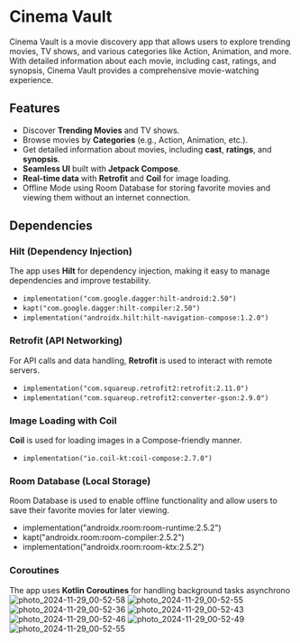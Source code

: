 # Cinema Vault

Cinema Vault is a movie discovery app that allows users to explore trending movies, TV shows, and various categories like Action, Animation, and more. With detailed information about each movie, including cast, ratings, and synopsis, Cinema Vault provides a comprehensive movie-watching experience.

## Features
- Discover **Trending Movies** and TV shows.
- Browse movies by **Categories** (e.g., Action, Animation, etc.).
- Get detailed information about movies, including **cast**, **ratings**, and **synopsis**.
- **Seamless UI** built with **Jetpack Compose**.
- **Real-time data** with **Retrofit** and **Coil** for image loading.
- Offline Mode using Room Database for storing favorite movies and viewing them without an internet connection.

## Dependencies

### Hilt (Dependency Injection)
The app uses **Hilt** for dependency injection, making it easy to manage dependencies and improve testability.

- `implementation("com.google.dagger:hilt-android:2.50")`
- `kapt("com.google.dagger:hilt-compiler:2.50")`
- `implementation("androidx.hilt:hilt-navigation-compose:1.2.0")`

### Retrofit (API Networking)
For API calls and data handling, **Retrofit** is used to interact with remote servers.

- `implementation("com.squareup.retrofit2:retrofit:2.11.0")`
- `implementation("com.squareup.retrofit2:converter-gson:2.9.0")`

### Image Loading with Coil
**Coil** is used for loading images in a Compose-friendly manner.

- `implementation("io.coil-kt:coil-compose:2.7.0")`

 ### Room Database (Local Storage)
 Room Database is used to enable offline functionality and allow users to save their favorite movies for later viewing.
 - implementation("androidx.room:room-runtime:2.5.2")
- kapt("androidx.room:room-compiler:2.5.2")
- implementation("androidx.room:room-ktx:2.5.2")

### Coroutines
The app uses **Kotlin Coroutines** for handling background tasks asynchrono
![photo_2024-11-29_00-52-58](https://github.com/user-attachments/assets/850dcede-4952-4777-8b76-180a1c72c4f0)
![photo_2024-11-29_00-52-55](https://github.com/user-attachments/assets/f15f0376-9f3e-413d-896b-ee6b36083eb0)
![photo_2024-11-29_00-52-36](https://github.com/user-attachments/assets/4880490d-34ea-4fae-8de0-b1f7f4ec376c)
![photo_2024-11-29_00-52-43](https://github.com/user-attachments/assets/573028e9-7423-46bf-86f6-506537f6a52d)
![photo_2024-11-29_00-52-46](https://github.com/user-attachments/assets/8a528f58-b917-4909-b5e2-cbb5ba55e8c4)
![photo_2024-11-29_00-52-49](https://github.com/user-attachments/assets/11e240ee-4597-42ec-aa73-3a31c053bc6d)
![photo_2024-11-29_00-52-55](https://github.com/user-attachments/assets/a89a9e4e-3f36-4cff-b546-d12b12ef0741)


